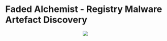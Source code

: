 # Faded Alchemist - Registry Malware Artefact Discovery
<p align="center"">
  <img src="https://github.com/user-attachments/assets/687ae19c-c6e5-4a24-8b31-03ac6cef5974" />
</p>


